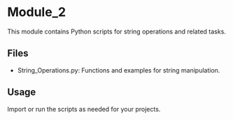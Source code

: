 # Module_2

This module contains Python scripts for string operations and related tasks.

## Files
- String_Operations.py: Functions and examples for string manipulation.

## Usage
Import or run the scripts as needed for your projects.
